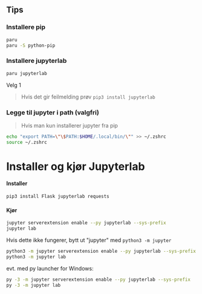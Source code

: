 ## Tips

### Installere pip
```bash
paru
paru -S python-pip
```

### Installere jupyterlab
```bash
paru jupyterlab
```
Velg 1

> Hvis det gir feilmelding prøv `pip3 install jupyterlab`

### Legge til jupyter i path (valgfri)
> Hvis man kun installerer jupyter fra pip
```bash
echo "export PATH=\"\$PATH:$HOME/.local/bin/\"" >> ~/.zshrc
source ~/.zshrc
```

# Installer og kjør Jupyterlab

#### Installer
```bash
pip3 install Flask jupyterlab requests
```
#### Kjør
```bash
jupyter serverextension enable --py jupyterlab --sys-prefix
jupyter lab
```
Hvis dette ikke fungerer, bytt ut "jupyter" med `python3 -m jupyter`
```bash
python3 -m jupyter serverextension enable --py jupyterlab --sys-prefix
python3 -m jupyter lab
```
evt. med py launcher for Windows:
```bash
py -3 -m jupyter serverextension enable --py jupyterlab --sys-prefix
py -3 -m jupyter lab
```
